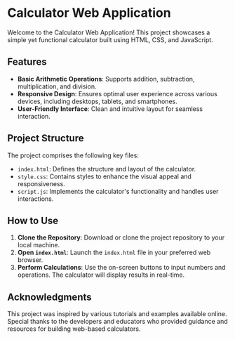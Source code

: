 # Calculator Web Application

Welcome to the Calculator Web Application! This project showcases a simple yet functional calculator built using HTML, CSS, and JavaScript.

## Features

- **Basic Arithmetic Operations**: Supports addition, subtraction, multiplication, and division.
- **Responsive Design**: Ensures optimal user experience across various devices, including desktops, tablets, and smartphones.
- **User-Friendly Interface**: Clean and intuitive layout for seamless interaction.

## Project Structure

The project comprises the following key files:

- `index.html`: Defines the structure and layout of the calculator.
- `style.css`: Contains styles to enhance the visual appeal and responsiveness.
- `script.js`: Implements the calculator's functionality and handles user interactions.

## How to Use

1. **Clone the Repository**: Download or clone the project repository to your local machine.
2. **Open `index.html`**: Launch the `index.html` file in your preferred web browser.
3. **Perform Calculations**: Use the on-screen buttons to input numbers and operations. The calculator will display results in real-time.

## Acknowledgments

This project was inspired by various tutorials and examples available online.
Special thanks to the developers and educators who provided guidance and resources for building web-based calculators.

